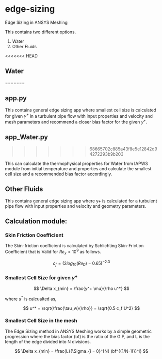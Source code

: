 # edge-sizing
Edge Sizing in ANSYS Meshing

This contains two different options.

1. Water
2. Other Fluids

<<<<<<< HEAD
## Water
=======
## app.py

This contains general edge sizing app where smallest cell size is calculated for given $y^+$ in a turbulent pipe flow with input properties and velocity and mesh parameters and recommend a closer bias factor for the given $y^+$.

## app_Water.py
>>>>>>> 68665702c885a43f8e5e12842d94272293b9b203

This can calculate the thermophysical properties for Water from IAPWS module from initial temperature and properties and calculate the smallest cell size and a recommended bias factor accordingly.

## Other Fluids

This contains general edge sizing app where y+ is calculated for a turbulent pipe flow with input properties and velocity and geometry parameters.

## Calculation module:

### Skin Friction Coefficient
The Skin-friction coefficient is calculated by Schlichting Skin-Friction Coefficient that is Valid for $Re_x < 10^9$ as follows.

$$
c_f = (2 log_{10}(Re_D) - 0.65)^{-2.3}
$$

### Smallest Cell Size for given $y^+$

$$
\Delta x_{min} = \frac{y^+ \mu}{\rho u^*} 
$$

where $u^*$ is calcualted as,

$$
u^*  = \sqrt{\frac{\tau_w}{\rho}} = \sqrt{0.5 c_f U^2}
$$

### Smallest Cell Size in the mesh
The Edge Sizing method in ANSYS Meshing works by a simple geometric progression where the bias factor (bf) is the ratio of the G.P, and L is the length of the edge divided into N divisions.

$$
\Delta x_{min} = \frac{L}{\Sigma_{i = 0}^{N} (bf^{(1/N-1)})^i}
$$
